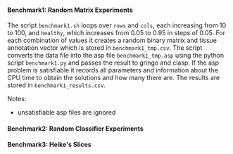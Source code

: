 

   
   
#### Benchmark1: Random Matrix Experiments
The script `benchmark1.sh` loops over `rows` and `cols`, each increasing from 10 to 100, and `healthy`, which increases from 0.05 to 0.95 in steps of 0.05.
For each combination of values it creates a random binary matrix and tissue annotation vector which is stored in `benchmark1_tmp.csv`.
The script converts the data file into the asp file `benchmark1_tmp.asp` using the python script `benchmark1.py` and passes the result to gringo and clasp.
If the asp problem is satisfiable it records all parameters and information about the CPU time to obtain the solutions and how many there are.
The results are stored in `benchmark1_results.csv`.

Notes:

   * unsatisfiable asp files are ignored

#### Benchmark2: Random Classifier Experiments


#### Benchmark3: Heike's Slices


